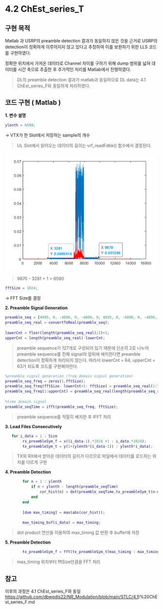 # 4.2 ChEst_series_T

## 구현 목적

Matlab 과 USRP의 preamble detection 결과가 동일하지 않은 것을 근거로 USRP의 detection이 정확하게 이루어지지 않고 있다고 추정하여 이를 보완하기 위한 LLS 코드를 구현하였다. 

정확한 위치에서 가져온 데이터로 Channel 차이를 구하기 위해 dump 범위를 넓혀 데이터를 시간 축으로 추출한 후 추가적인 처리를 Matlab에서 진행하였다.

>DL의 preamble detection 결과가 matlab과 동일하므로 DL data는 4.1 ChEst_series_F와 동일하게 처리하였다.


## 코드 구현 ( Matlab )

**1. 변수 설명**
```matlab
ylenth = 6590;
```
→  VTX가 한 Slot에서 저장하는 sample의 개수 

> UL Slot에서 읽어오는 데이터의 길이는 vrf_readFdbk() 함수에서 결정된다.

<p align="center"><img src="https://github.com/dbwpdls22/NR_Modulation/blob/main/STLC/Figs/Symbol%20Configuration%20Issues.png?raw=true"></p>

> 9870 - 3281 + 1 =  6590 

```matlab
fftSize = 1024;
```
→  FFT Size를 결정

**2. Preamble Signal Generation**
```matlab
preamble_seq = [4095, 0, -4096, 0, -4096, 0, 4095, 0, -4096, 0, -4096, 0, -4096, 0, -4096, 0, 4095, 0, 4095, 0, -4096, 0, -4096, 0, -4096, 0, 4095, 0, 4095, 0, -4096, 0, 4095, 0, -4096, 0, 4095, 0, -4096, 0, -4096, 0, 4095, 0, 4095, 0, -4096, 0, -4096, 0, 4095, 0, 4095, 0, 4095, 0, 4095, 0, 4095, 0, -4096, 0, -4096, 0, 4095, 0, -4096, 0, -4096, 0, 4095, 0, -4096, 0, 4095, 0, -4096, 0, -4096, 0, -4096, 0, 4095, 0, -4096, 0, 4095, 0, 4095, 0, 4095, 0, -4096, 0, -4096, 0, 4095, 0, 4095, 0, -4096, 0, 4095, 0, 4095, 0, 4095, 0, -4096, 0, 4095, 0, 4095, 0, 4095, 0, 4095, 0, 4095, 0, 4095, 0, -4096, 0, 4095, 0, 4095, 0, -4096, 0, 4095, 0, 4095, 0, -4096, 0, -4096, 0, 4095, 0, -4096, 0, 4095, 0, 4095, 0, -4096, 0, -4096, 0, -4096, 0, -4096, 0, 4095, 0, -4096, 0, -4096, 0, -4096, 0, 4095, 0, 4095, 0, 4095, 0, 4095, 0, -4096, 0, -4096, 0, -4096, 0, -4096, 0, -4096, 0, -4096, 0, -4096, 0, 4095, 0, 4095, 0, 4095, 0, -4096, 0, -4096, 0, -4096, 0, 4095, 0, -4096, 0, -4096, 0, 4095, 0, 4095, 0, 4095, 0, -4096, 0, 4095, 0, -4096, 0, 4095, 0, 4095, 0, -4096, 0, 4095, 0, -4096, 0, -4096, 0, -4096, 0, -4096, 0, -4096, 0, 4095, 0, -4096, 0, 4095, 0, -4096, 0, 4095, 0, -4096, 0, 4095, 0, 4095, 0, 4095, 0, 4095, 0, -4096, 0];
preamble_seq_real = convertToReal(preamble_seq);

lowerCnt = floor(length(preamble_seq_real)/2)+1;
upperCnt = length(preamble_seq_real)-lowerCnt;
```

> preamble sequence가 127개로 구성되어 있기 때문에 단순히 2로 나누어 preamble sequence를 전체 signal의 앞뒤에 배치한다면 preamble detection이 정확하게 처리되지 않는다.
> 따라서 lowerCnt = 64, upperCnt = 63가 되도록 코드를 구현해야한다.

```matlab
%preamble signal generation (freq domain signal generation)
preamble_seq_freq = zeros(1,fftSize);
preamble_seq_freq(fftSize- lowerCnt+1: fftSize) = preamble_seq_real(1:lowerCnt); 
preamble_seq_freq(1:upperCnt) = preamble_seq_real(length(preamble_seq_real) - upperCnt+1:length(preamble_seq_real));

%time domain signal
preamble_seqTime = ifft(preamble_seq_freq, fftSize);
```

> preamble sequence를 적절히 배치한 후 IFFT 처리

**3. Load Files Consecutively**
```matlab
   for i_data = 1 : Size
        rx_preambleSym_f = x((i_data-1).*1024 +1 : i_data.*1024);        
        tx_preambleSym_t = y(1+(ylenth*(i_data-1)) : ylenth*i_data);
```
> TX와 RX에서 받아온 데이터의 길이가 다르므로 파일에서 데이터를 로드하는 위치를 다르게 구현

**4. Preamble Detection**
```matlab
        for n = 1 : ylenth
            if n < ylenth - length(preamble_seqTime)
                cor_hist(n) = dot(preamble_seqTime,tx_preambleSym_t(n:n+fftSize-1));
            end
        end

        [dum max_timing] = max(abs(cor_hist));
		
		max_timing_buf(i_data) = max_timing;
```
> dot product 연산을 이용하여 max_timing 값 반환 후 buffer에 저장 

**5. Preamble Detection**
```matlab
        tx_preambleSym_f = fft(tx_preambleSym_t(max_timing : max_timing+fftSize-1),fftSize);
```
> max_timing 위치부터 fftSize만큼을 FFT 처리 

## 참고 
이후의 과정은 4.1 ChEst_series_F와 동일
https://github.com/dbwpdls22/NR_Modulation/blob/main/STLC/4.1)%20ChEst_series_F.md
